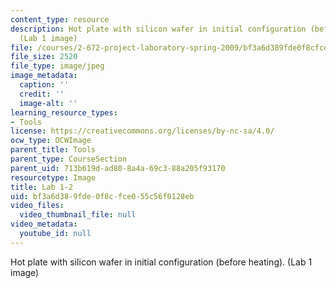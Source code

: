 ```yaml
---
content_type: resource
description: Hot plate with silicon wafer in initial configuration (before heating).
  (Lab 1 image)
file: /courses/2-672-project-laboratory-spring-2009/bf3a6d389fde0f8cfce055c56f0128eb_lab12.jpg
file_size: 2520
file_type: image/jpeg
image_metadata:
  caption: ''
  credit: ''
  image-alt: ''
learning_resource_types:
- Tools
license: https://creativecommons.org/licenses/by-nc-sa/4.0/
ocw_type: OCWImage
parent_title: Tools
parent_type: CourseSection
parent_uid: 713b619d-ad80-8a4a-69c3-88a205f93170
resourcetype: Image
title: Lab 1-2
uid: bf3a6d38-9fde-0f8c-fce0-55c56f0128eb
video_files:
  video_thumbnail_file: null
video_metadata:
  youtube_id: null
---
```

Hot plate with silicon wafer in initial configuration (before heating). (Lab 1 image)